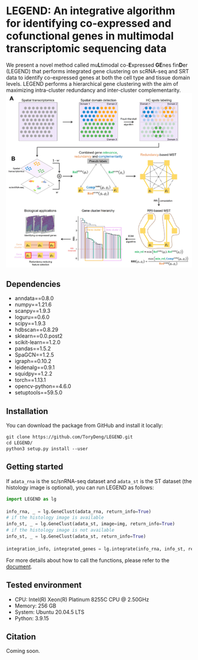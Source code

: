 # LEGEND: An integrative algorithm for identifying co-expressed and cofunctional genes in multimodal transcriptomic sequencing data
We present a novel method called mu**L**timodal co-**E**xpressed **GE**nes fin**D**er (LEGEND) that performs integrated gene clustering on scRNA-seq and SRT data to identify co-expressed genes at both the cell type and tissue domain levels. LEGEND performs a hierarchical gene clustering with the aim of maximizing intra-cluster redundancy and inter-cluster complementarity.
![image](docs/images/workflow.jpg)


## Dependencies
- anndata==0.8.0
- numpy==1.21.6
- scanpy==1.9.3
- loguru==0.6.0
- scipy==1.9.3
- hdbscan==0.8.29
- sklearn==0.0.post2
- scikit-learn==1.2.0
- pandas==1.5.2
- SpaGCN==1.2.5
- igraph==0.10.2
- leidenalg==0.9.1
- squidpy==1.2.2
- torch==1.13.1
- opencv-python==4.6.0
- setuptools==59.5.0

## Installation
You can download the package from GitHub and install it locally:

```commandline
git clone https://github.com/ToryDeng/LEGEND.git
cd LEGEND/
python3 setup.py install --user
```
## Getting started
If `adata_rna` is the sc/snRNA-seq dataset and `adata_st` is the ST dataset (the histology image is optional), you can run LEGEND as follows:
```python
import LEGEND as lg

info_rna, _ = lg.GeneClust(adata_rna, return_info=True)
# if the histology image is available
info_st, _ = lg.GeneClust(adata_st, image=img, return_info=True)
# if the histology image is not available
info_st, _ = lg.GeneClust(adata_st, return_info=True)

integration_info, integrated_genes = lg.integrate(info_rna, info_st, return_info=True)
```
For more details about how to call the functions, please refer to the [document](https://github.com/ToryDeng/LEGEND/blob/main/LEGEND/_model.py).

## Tested environment
- CPU: Intel(R) Xeon(R) Platinum 8255C CPU @ 2.50GHz
- Memory: 256 GB
- System: Ubuntu 20.04.5 LTS
- Python: 3.9.15

## Citation
Coming soon.
